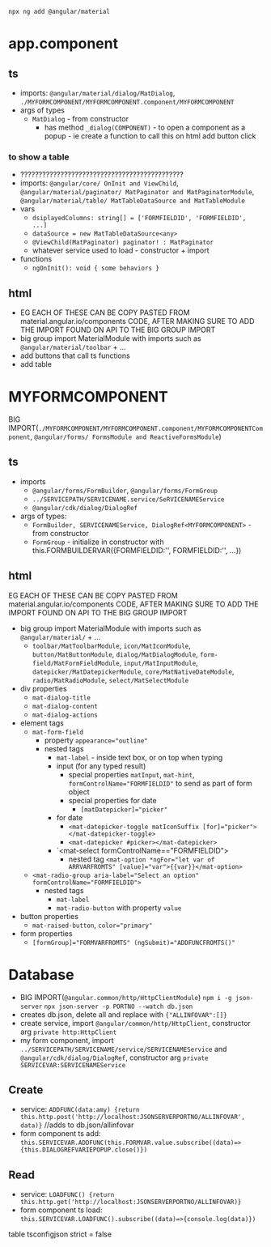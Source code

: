 ```
npx ng add @angular/material
```
# app.component
## ts
* imports: `@angular/material/dialog/MatDialog`, `./MYFORMCOMPONENT/MYFORMCOMPONENT.component/MYFORMCOMPONENT`
* args of types
  * `MatDialog` - from constructor
    * has method `_dialog(COMPONENT)` - to open a component as a popup - ie create a function to call this on html add button click
### to show a table
* ?????????????????????????????????????????????
* imports: `@angular/core/ OnInit and ViewChild`, `@angular/material/paginator/ MatPaginator and MatPaginatorModule`, `@angular/material/table/ MatTableDataSource and MatTableModule`
* vars
  * `dsiplayedColumns: string[] = ['FORMFIELDID', 'FORMFIELDID', ...]`
  * `dataSource = new MatTableDataSource<any>`
  * `@ViewChild(MatPaginator) paginator! : MatPaginator`
  * whatever service used to load - constructor + import
* functions
  * `ngOnInit(): void { some behaviors }`
## html
* EG EACH OF THESE CAN BE COPY PASTED FROM material.angular.io/components CODE, AFTER MAKING SURE TO ADD THE IMPORT FOUND ON API TO THE BIG GROUP IMPORT
* big group import MaterialModule with imports such as `@angular/material/toolbar` + ...
* add buttons that call ts functions
* add table
# MYFORMCOMPONENT
BIG IMPORT(`./MYFORMCOMPONENT/MYFORMCOMPONENT.component/MYFORMCOMPONENTComponent`, `@angular/forms/ FormsModule and ReactiveFormsModule`)
## ts
* imports
  * `@angular/forms/FormBuilder`, `@angular/forms/FormGroup`
  * `../SERVICEPATH/SERVICENAME.service/SeRVICENAMEService`
  * `@angular/cdk/dialog/DialogRef`
* args of types:
  * `FormBuilder, SERVICENAMEService, DialogRef<MYFORMCOMPONENT>` - from constructor
  * `FormGroup` - initialize in constructor with this.FORMBUILDERVAR({FORMFIELDID:'', FORMFIELDID:'', ...})
## html
EG EACH OF THESE CAN BE COPY PASTED FROM material.angular.io/components CODE, AFTER MAKING SURE TO ADD THE IMPORT FOUND ON API TO THE BIG GROUP IMPORT
* big group import MaterialModule with imports such as `@angular/material/` + ...
  * `toolbar/MatToolbarModule`, `icon/MatIconModule`, `button/MatButtonModule`, `dialog/MatDialogModule`, `form-field/MatFormFieldModule`, `input/MatInputModule`, `datepicker/MatDatepickerModule`, `core/MatNativeDateModule`, `radio/MatRadioModule`, `select/MatSelectModule`
* div properties
  * `mat-dialog-title`
  * `mat-dialog-content`
  * `mat-dialog-actions`
* element tags
  * `mat-form-field`
    * property `appearance="outline"`
    * nested tags
      * `mat-label` - inside text box, or on top when typing
      * input (for any typed result)
        * special properties `matInput`, `mat-hint`, `formControlName="FORMFIELDID"` to send as part of form object
        * special properties for date
          * `[matDatepicker]="picker"`
      * for date
        * `<mat-datepicker-toggle matIconSuffix [for]="picker"></mat-datepicker-toggle>`
        * `<mat-datepicker #picker></mat-datepicker>`
      * `<mat-select formControlName=="FORMFIELDID">
        * nested tag `<mat-option *ngFor="let var of ARRVARFROMTS" [value]="var">{{var}}</mat-option>`
  * `<mat-radio-group aria-label="Select an option" formControlName="FORMFIELDID">`
    * nested tags
      * `mat-label`
      * `mat-radio-button` with property `value`
* button properties
  * `mat-raised-button`, `color="primary"`
* form properties
  * `[formGroup]="FORMVARFROMTS" (ngSubmit)="ADDFUNCFROMTS()"`
# Database
* BIG IMPORT(`@angular.common/http/HttpClientModule`)
`npm i -g json-server`
`npx json-server -p PORTNO --watch db.json`
* creates db.json, delete all and replace with `{"ALLINFOVAR":[]}`
* create service, import `@angular/common/http/HttpClient`, constructor arg `private http:HttpClient`
* my form component, import `../SERVICEPATH/SERVICENAME/service/SERVICENAMEService` and `@angular/cdk/dialog/DialogRef`,  constructor arg `private SERVICEVAR:SERVICENAMEService`
## Create
* service: `ADDFUNC(data:amy) {return this.http.post('http://localhost:JSONSERVERPORTNO/ALLINFOVAR', data)}` //adds to db.json/allinfovar
* form component ts add: `this.SERVICEVAR.ADDFUNC(this.FORMVAR.value.subscribe((data)=>{this.DIALOGREFVARIEPOPUP.close()})`
## Read
* service: `LOADFUNC() {return this.http.get('http://localhost:JSONSERVERPORTNO/ALLINFOVAR)}`
* form component ts load: `this.SERVICEVAR.LOADFUNC().subscribe((data)=>{console.log(data)})`

table
tsconfigjson strict = false
